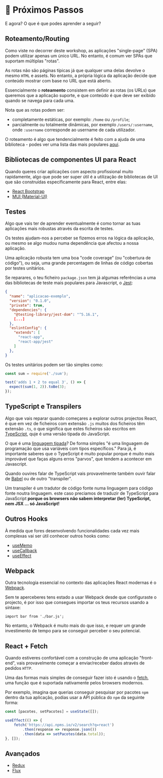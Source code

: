 # 🚀 Próximos Passos

E agora? O que é que podes aprender a seguir?

## Roteamento/Routing

Como viste no decorrer deste workshop, as aplicações "single-page" (SPA) podem utilizar apenas um único URL. No entanto, é comum ver SPAs que suportam múltiplas "rotas".

As rotas não são páginas típicas já que qualquer uma delas devolve o mesmo `HTML` e assets. No entanto, a própria lógica da aplicação decide que conteúdo mostrar com base no URL que está aberto.

Essencialmente o **roteamento** consistem em definir as rotas (os URLs) que queremos que a aplicação suporte, e que conteúdo é que deve ser exibido quando se navega para cada uma.

Nota que as rotas podem ser:
* completamente estáticas, por exemplo: `/home` ou `/profile`;
* parcialmente ou totalmente dinâmicas, por exemplo `/users/:username`, onde `:username` corresponde ao username de cada utilizador.

O roteamento é algo que tendencialmente é feito com a ajuda de uma biblioteca - podes ver uma lista das mais populares [aqui](https://pt-br.reactjs.org/community/routing.html).

## Bibliotecas de componentes UI para React

Quando queres criar aplicações com aspecto profissional muito rapidamente, algo que pode ser super útil é a utilização de bibliotecas de UI que são construídas específicamente para React, entre elas:
* [React Bootstrap](https://react-bootstrap.github.io/) 
* [MUI (Material-UI)](https://mui.com/pt/)

## Testes

Algo que vais ter de aprender eventualmente é como tornar as tuas aplicações mais robustas através da escrita de testes. 

Os testes ajudam-nos a perceber se fizemos erros na lógica da aplicação, ou mesmo se algo mudou numa dependência que afectou a nossa aplicação.

Uma aplicação robusta tem uma boa "code coverage" (ou "cobertura de código"), ou seja, uma grande percentagem de linhas de código cobertas por testes unitários. 

Se reparares, o teu ficheiro `package.json` tem já algumas referências a uma das bibliotecas de teste mais populares para Javascript, o [Jest](https://jestjs.io/):

```json
{
  "name": "aplicacao-exemplo",
  "version": "0.1.0",
  "private": true,
  "dependencies": {
    "@testing-library/jest-dom": "^5.16.1",
    [...]
  },
  "eslintConfig": {
    "extends": [
      "react-app",
      "react-app/jest"
    ]
  },
}
```

Os testes unitários podem ser tão simples como:

```js
const sum = require('./sum');

test('adds 1 + 2 to equal 3', () => {
  expect(sum(1, 2)).toBe(3);
});
```

## TypeScript e Transpilers

Algo que vais reparar quando começares a explorar outros projectos React, é que em vez de ficheiros com extensão `.js` muitos dos ficheiros têm extensão `.ts`, o que significa que estes ficheiros são escritos em [TypeScript](https://www.typescriptlang.org/), quje é uma versão tipada do JavaScript.

O que é uma [linguagem tipada](https://pt.wikipedia.org/wiki/Linguagem_tipada)? De forma simples "é uma linguagem de programação que usa variáveis com tipos específicos." Para já, é importante saberes que o TypeScript é muito popular porque é muito mais improvável que faças alguns erros "parvos", que tendem a acontecer em Javascript.

Quando ouvires falar de TypeScript vais provavelmente também ouvir falar de [Babel](https://babeljs.io/) ou de outro "transpiler".

Um transpiler é um tradutor de código fonte numa linguagem para código fonte noutra linguagem. este caso preciamos de traduzir de TypeScript para JavaScript **porque os browsers não sabem interpretar (ler) TypeScript, nem JSX ... só JavaScript!**

## Outros Hooks

À medida que fores desenvolvendo funcionalidades cada vez mais complexas vai ser útil conhecer outros hooks como:
- [useMemo](https://reactjs.org/docs/hooks-reference.html#usememo)
- [useCallback](https://reactjs.org/docs/hooks-reference.html#usecallback)
- [useEffect](https://reactjs.org/docs/hooks-reference.html#useeffect)

## Webpack

Outra tecnologia essencial no contexto das aplicações React modernas é o [Webpack](https://webpack.js.org/).

Sem te aperceberes tens estado a usar Webpack desde que configuraste o projecto, é por isso que consegues importar os teus recursos usando a síntaxe:

```
import bar from './bar.js';
```

No entanto, o Webpack é muito mais do que isso, e requer um grande investimento de tempo para se conseguir perceber o seu potencial.

## React + Fetch

Quando estiveres confortável com a construção de uma aplicação "front-end", vais provavelmente começar a enviar/receber dados através de pedidos `HTTP`.

Uma das formas mais simples de conseguir fazer isto é usando o [fetch](https://developer.mozilla.org/pt-BR/docs/Web/API/Fetch_API/Using_Fetch), uma função que é suportada nativamente pelos browsers modernos.

Por exemplo, imagina que querias conseguir pesquisar por pacotes `npm` dentro da tua aplicação, podias usar a API pública do `npm` da seguinte forma:

```javascript
const [pacotes, setPacotes] = useState([]);

useEffect(() => {
    fetch('https://api.npms.io/v2/search?q=react')
        .then(response => response.json())
        .then(data => setPacotes(data.total));
}, []);
```

## Avançados

- [Redux](https://redux.js.org/)
- [Flux](https://facebook.github.io/flux/)
